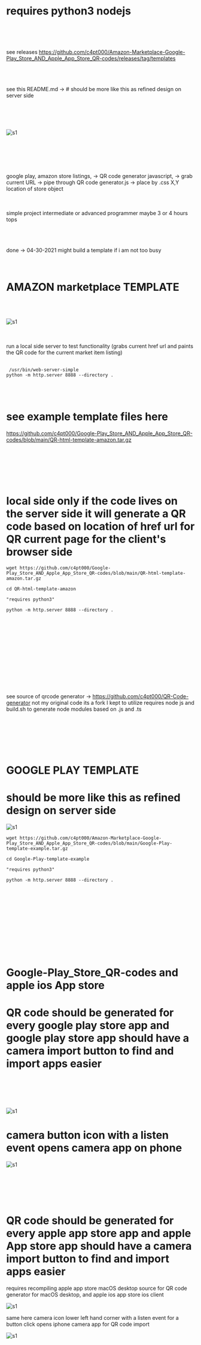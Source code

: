 # requires python3 nodejs
<br>
<br>
<br>

see releases https://github.com/c4pt000/Amazon-Marketplace-Google-Play_Store_AND_Apple_App_Store_QR-codes/releases/tag/templates
<br>
<br>
<br>
<br>

see this README.md 
-> # should be more like this as refined design on server side
<br>
<br>
<br>
<br>
<br>

![s1](https://raw.githubusercontent.com/c4pt000/Amazon-Marketplace-Google-Play_Store_AND_Apple_App_Store_QR-codes/main/Google-Play-Store-QR-code-open-template.png)
<br>
<br>
<br>
<br>
<br>
<br>

google play, amazon store listings, -> QR code generator javascript, -> grab current URL -> pipe through QR code generator.js -> place by .css X,Y location of store object
<br>
<br>
<br>

simple project intermediate or advanced programmer maybe 3 or 4 hours tops
<br>
<br>
<br>
<br>

done -> 04-30-2021 might build a template if i am not too busy
<br>
<br>
<br>

# AMAZON marketplace TEMPLATE
<br>
<br>

![s1](https://raw.githubusercontent.com/c4pt000/Google-Play_Store_AND_Apple_App_Store_QR-codes/main/amazon-marketplace-example.png)
<br>
<br>
<br>

run a local side server to test functionality (grabs current href url and paints the QR code for the current market item listing)
<br>
<br>

```
 /usr/bin/web-server-simple 
python -m http.server 8888 --directory .
```

<br>
<br>

# see example template files here
https://github.com/c4pt000/Google-Play_Store_AND_Apple_App_Store_QR-codes/blob/main/QR-html-template-amazon.tar.gz

<br>
<br>
<br>
<br>
<br>

# local side only if the code lives on the server side it will generate a QR code based on location of href url for QR current page for the client's browser side
```
wget https://github.com/c4pt000/Google-Play_Store_AND_Apple_App_Store_QR-codes/blob/main/QR-html-template-amazon.tar.gz

cd QR-html-template-amazon

"requires python3"

python -m http.server 8888 --directory .
```
<br>
<br>
<br>
<br>
<br>
<br>
<br>
<br>
<br>
<br>
<br>



see source of qrcode generator -> https://github.com/c4pt000/QR-Code-generator not my original code its a fork I kept to utilize
requires node js and build.sh to generate node modules based on .js and .ts



<br>
<br>
<br>
<br>
<br>


# GOOGLE PLAY TEMPLATE

# should be more like this as refined design on server side

![s1](https://raw.githubusercontent.com/c4pt000/Amazon-Marketplace-Google-Play_Store_AND_Apple_App_Store_QR-codes/main/Google-Play-Store-QR-code-open-template.png)

```
wget https://github.com/c4pt000/Amazon-Marketplace-Google-Play_Store_AND_Apple_App_Store_QR-codes/blob/main/Google-Play-template-example.tar.gz

cd Google-Play-template-example

"requires python3"

python -m http.server 8888 --directory .

```
<br>
<br>
<br>
<br>
<br>
<br>
<br>
<br>
<br>
<br>

# Google-Play_Store_QR-codes and apple ios App store
# QR code should be generated for every google play store app and google play store app should have a camera import button to find and import apps easier
<br>
<br>
<br>
<br>


![s1](https://raw.githubusercontent.com/c4pt000/Google-Play_Store_QR-codes/main/QR-app-store-install.png)

# camera button icon with a listen event opens camera app on phone

![s1](https://raw.githubusercontent.com/c4pt000/Google-Play_Store_QR-codes/main/camera-import-link-button-listen-to-camera-app.png)
<br>
<br>
<br>
<br>
<br>
<br>

#  QR code should be generated for every apple app store app and apple App store app should have a camera import button to find and import apps easier

requires recompiling apple app store macOS desktop source for QR code generator for macOS desktop, and apple ios app store ios client

![s1](https://raw.githubusercontent.com/c4pt000/Google-Play_Store_QR-codes/main/binance-example.png)

same here camera icon lower left hand corner with a listen event for a button click opens iphone camera app for QR code import

![s1](https://github.com/c4pt000/Google-Play_Store_QR-codes/blob/main/apple-app-store-QR-camera-import-crudge.png)
